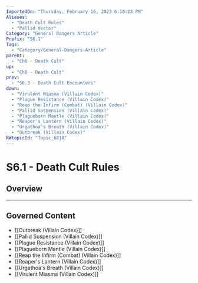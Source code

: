 ```yaml
---
ImportedOn: "Thursday, February 16, 2023 6:10:23 PM"
Aliases:
  - "Death Cult Rules"
  - "Pallid Vector"
Category: "General Dangers Article"
Prefix: "S6.1"
Tags:
  - "Category/General-Dangers-Article"
parent:
  - "Ch6 - Death Cult"
up:
  - "Ch6 - Death Cult"
prev:
  - "S6.3 - Death Cult Encounters"
down:
  - "Virulent Miasma (Villain Codex)"
  - "Plague Resistance (Villain Codex)"
  - "Reap the Infirm (Combat) (Villain Codex)"
  - "Pallid Suspension (Villain Codex)"
  - "Plagueborn Mantle (Villain Codex)"
  - "Reaper's Lantern (Villain Codex)"
  - "Urgathoa's Breath (Villain Codex)"
  - "Outbreak (Villain Codex)"
RWtopicId: "Topic_6810"
---
```

# S6.1 - Death Cult Rules
## Overview
---
## Governed Content
- [[Outbreak (Villain Codex)]]
- [[Pallid Suspension (Villain Codex)]]
- [[Plague Resistance (Villain Codex)]]
- [[Plagueborn Mantle (Villain Codex)]]
- [[Reap the Infirm (Combat) (Villain Codex)]]
- [[Reaper's Lantern (Villain Codex)]]
- [[Urgathoa's Breath (Villain Codex)]]
- [[Virulent Miasma (Villain Codex)]]

